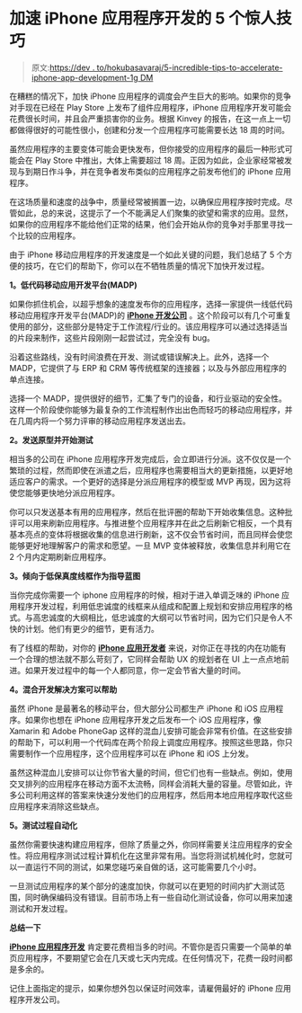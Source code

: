 # 加速 iPhone 应用程序开发的 5 个惊人技巧

> 原文:[https://dev . to/hokubasavaraj/5-incredible-tips-to-accelerate-iphone-app-development-1g DM](https://dev.to/hokubasavaraj/5-incredible-tips-to-accelerate-iphone-app-development-1gdm)

在糟糕的情况下，加快 iPhone 应用程序的调度会产生巨大的影响。如果你的竞争对手现在已经在 Play Store 上发布了组件应用程序，iPhone 应用程序开发可能会花费很长时间，并且会严重损害你的业务。根据 Kinvey 的报告，在这一点上一切都做得很好的可能性很小，创建和分发一个应用程序可能需要长达 18 周的时间。

虽然应用程序的主要变体可能会更快发布，但你接受的应用程序的最后一种形式可能会在 Play Store 中推出，大体上需要超过 18 周。正因为如此，企业家经常被发现与到期日作斗争，并在竞争者发布类似的应用程序之前发布他们的 iPhone 应用程序。

在这场质量和速度的战争中，质量经常被搁置一边，以确保应用程序按时完成。尽管如此，总的来说，这提示了一个不能满足人们聚集的欲望和需求的应用。显然，如果你的应用程序不能给他们正常的结果，他们会开始从你的竞争对手那里寻找一个比较的应用程序。

由于 iPhone 移动应用程序的开发速度是一个如此关键的问题，我们总结了 5 个方便的技巧，在它们的帮助下，你可以在不牺牲质量的情况下加快开发过程。

**1。低代码移动应用开发平台(MADP)**

如果你抓住机会，以超乎想象的速度发布你的应用程序，选择一家提供一线低代码移动应用程序开发平台(MADP)的 **[iPhone 开发公司](https://www.hokuapps.com/services/iphone-application-development-company/)** 。这个阶段可以有几个可重复使用的部分，这些部分是特定于工作流程/行业的。该应用程序可以通过选择适当的片段来制作，这些片段刚刚一起尝试过，完全没有 bug。

沿着这些路线，没有时间浪费在开发、测试或错误解决上。此外，选择一个 MADP，它提供了与 ERP 和 CRM 等传统框架的连接器；以及与外部应用程序的单点连接。

选择一个 MADP，提供很好的细节，汇集了专门的设备，和行业驱动的安全性。这样一个阶段使你能够为最复杂的工作流程制作出出色而轻巧的移动应用程序，并在几周内将一个努力评审的移动应用程序发送出去。

**2。发送原型并开始测试**

相当多的公司在 iPhone 应用程序开发完成后，会立即进行分派。这不仅仅是一个繁琐的过程，然而即使在派遣之后，应用程序也需要相当大的更新措施，以更好地适应客户的需求。一个更好的选择是分派应用程序的模型或 MVP 再现，因为这将使您能够更快地分派应用程序。

你可以只发送基本有用的应用程序，然后在批评圈的帮助下开始收集信息。这种批评可以用来刷新应用程序。与推进整个应用程序并在此之后刷新它相反，一个具有基本亮点的变体将根据收集的信息进行刷新，这不仅会节省时间，而且同样会使您能够更好地理解客户的需求和愿望。一旦 MVP 变体被释放，收集信息并利用它在 2 个月内定期刷新应用程序。

**3。倾向于低保真度线框作为指导蓝图**

当你完成你需要一个 iphone 应用程序的时候，相对于进入单调乏味的 iPhone 应用程序开发过程，利用低忠诚度的线框来从组成和配置上规划和安排应用程序的格式。与高忠诚度的大纲相比，低忠诚度的大纲可以节省时间，因为它们只是令人不快的计划。他们有更少的细节，更有活力。

有了线框的帮助，对你的 **[iPhone 应用开发者](https://www.hokuapps.com/services/hire-iphone-app-developer/)** 来说，对你正在寻找的内在功能有一个合理的想法就不那么苛刻了，它同样会帮助 UX 的规划者在 UI 上一点点地前进。如果开发过程中的每一个人都同意，你一定会节省大量的时间。

**4。混合开发解决方案可以帮助**

虽然 iPhone 是最著名的移动平台，但大部分公司都生产 iPhone 和 iOS 应用程序。如果你也想在 iPhone 应用程序开发之后发布一个 iOS 应用程序，像 Xamarin 和 Adobe PhoneGap 这样的混血儿安排可能会非常有价值。在这些安排的帮助下，可以利用一个代码库在两个阶段上调度应用程序。按照这些思路，你只需要制作一个应用程序，这个应用程序可以在 iPhone 和 iOS 上分发。

虽然这种混血儿安排可以让你节省大量的时间，但它们也有一些缺点。例如，使用交叉排列的应用程序在移动方面不太流畅，同样会消耗大量的容量。尽管如此，许多公司利用这样的答案来快速分发他们的应用程序，然后用本地应用程序取代这些应用程序来消除这些缺点。

**5。测试过程自动化**

虽然你需要快速构建应用程序，但除了质量之外，你同样需要关注应用程序的安全性。将应用程序测试过程计算机化在这里非常有用。当您将测试机械化时，您就可以一直运行不同的测试，如果您碰巧亲自做的话，这可能需要几个小时。

一旦测试应用程序的某个部分的速度加快，你就可以在更短的时间内扩大测试范围，同时确保编码没有错误。目前市场上有一些自动化测试设备，你可以用来加速测试和开发过程。

**总结一下**

**[iPhone 应用程序开发](https://www.hokuapps.com/services/iphone-ios-app-development/)** 肯定要花费相当多的时间。不管你是否只需要一个简单的单页应用程序，不要期望它会在几天或七天内完成。在任何情况下，花费一段时间都是多余的。

记住上面指定的提示，如果你想外包以保证时间效率，请雇佣最好的 iPhone 应用程序开发公司。